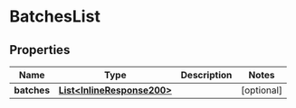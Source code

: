 
# BatchesList

## Properties
Name | Type | Description | Notes
------------ | ------------- | ------------- | -------------
**batches** | [**List&lt;InlineResponse200&gt;**](InlineResponse200.md) |  |  [optional]



